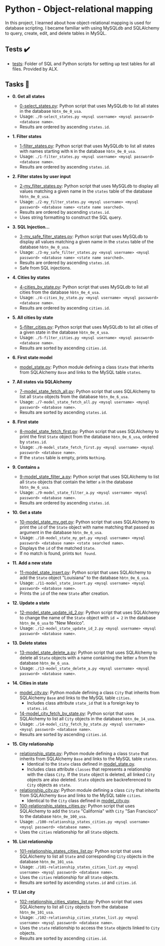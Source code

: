 # Python - Object-relational mapping

In this project, I learned about how object-relational mapping is used for
database scripting. I became familiar with using MySQLdb and SQLAlchemy to
query, create, edit, and delete tables in MySQL.

## Tests :heavy_check_mark:

* [tests](./tests): Folder of SQL and Python scripts for setting up test tables
for all files. Provided by ALX.

## Tasks :page_with_curl:

* **0. Get all states**
  * [0-select_states.py](./0-select_states.py): Python script that uses MySQLdb
  to list all states in the database `hbtn_0e_0_usa`.
  * Usage: `./0-select_states.py <mysql username> <mysql password>
  <database name>`.
  * Results are ordered by ascending `states.id`.

* **1. Filter states**
  * [1-filter_states.py](./1-filter_states.py): Python script that uses MySQLdb
  to list all states with names starting with `N` in the database `hbtn_0e_0_usa`.
  * Usage: `./1-filter_states.py <mysql username> <mysql password>
  <database name>`.
  * Results are ordered by ascending `states.id`.

* **2. Filter states by user input**
  * [2-my_filter_states.py](./2-my_filter_states.py): Python script that uses
  MySQLdb to display all values matching a given name in the `states` table of
  the database `hbtn_0e_0_usa`.
  * Usage: `./2-my_filter_states.py <mysql username> <mysql password>
  <database name> <state name searched>`.
  * Results are ordered by ascending `states.id`.
  * Uses string formatting to construct the SQL query.

* **3. SQL Injection...**
  * [3-my_safe_filter_states.py](./3-my_safe_filter_states.py): Python script
  that uses MySQLdb to display all values matching a given name in the `states`
  table of the database `hbtn_0e_0_usa`.
  * Usage: `./3-my_safe_filter_states.py <mysql username> <mysql password>
  <database name> <state name searched>`.
  * Results are ordered by ascending `states.id`.
  * Safe from SQL injections.

* **4. Cities by states**
  * [4-cities_by_state.py](./4-cities_by_state.py): Python script that uses
  MySQLdb to list all cities from the database `hbtn_0e_4_usa`.
  * Usage: `./4-cities_by_state.py <mysql username> <mysql password>
  <database name>`.
  * Results are ordered by ascending `cities.id`.

* **5. All cities by state**
  * [5-filter_cities.py](./5-filter_cities.py): Python script that uses MySQLdb
  to list all cities of a given state in the database `hbtn_0e_4_usa`.
  * Usage: `./5-filter_cities.py <mysql username> <mysql password>
  <database name>`.
  * Results are sorted by ascending `cities.id`.

* **6. First state model**
  * [model_state.py](./model_state.py): Python module defining a class `State`
  that inherits from SQLAlchemy `Base` and links to the MySQL table `states`.

* **7. All states via SQLAlchemy**
  * [7-model_state_fetch_all.py](./7-model_state_fetch_all.py): Python script
  that uses SQLAlchemy to list all `State` objects from the database
  `hbtn_0e_6_usa`.
  * Usage: `./7-model_state_fetch_all.py <mysql username> <mysql password>
  <database name>`.
  * Results are sorted by ascending `states.id`.

* **8. First state**
  * [8-model_state_fetch_first.py](./8-model_state_fetch_first.py): Python script
  that uses SQLAlchemy to print the first `State` object from the database
  `hbtn_0e_6_usa`, ordered by `states.id`.
  * Usage: `./8-model_state_fetch_first.py <mysql username> <mysql password>
  <database name>`.
  * If the `states` table is empty, prints `Nothing`.

* **9. Contains `a`**
  * [9-model_state_filter_a.py](./9-model_state_filter_a.py): Python script
  that uses SQLAlchemy to list all `State` objects that contain the letter `a`
  in the database `hbtn_0e_6_usa`.
  * Usage: `./9-model_state_filter_a.py <mysql username> <mysql password>
  <database name>`.
  * Results are ordered by ascending `states.id`.

* **10. Get a state**
  * [10-model_state_my_get.py](./10-model_state_my_get.py): Python script that
  uses SQLAlchemy to print the `id` of the `State` object with name matching that
  passed as argument in the database `hbtn_0e_6_usa`.
  * Usage: `./10-model_state_my_get.py <mysql username> <mysql password>
  <database name> <state searched name>`.
  * Displays the `id` of the matched `State`.
  * If no match is found, prints `Not found`.

* **11. Add a new state**
  * [11-model_state_insert.py](./11-model_state_insert.py): Python script that
  uses SQLAlchemy to add the `State` object "Louisiana" to the database
`hbtn_0e_6_usa`.
  * Usage: `./11-model_state_insert.py <mysql username> <mysql password>
  <database name>`.
  * Prints the `id` of the new `State` after creation.

* **12. Update a state**
  * [12-model_state_update_id_2.py](./12-model_state_update_id_2.py): Python
  script that uses SQLAlchemy to change the name of the `State` object with
  `id = 2` in the database `hbtn_0e_6_usa` to "New Mexico".
  * Usage: `./12-model_state_update_id_2.py <mysql username> <mysql password>
  <database name>`.

* **13. Delete states**
  * [13-model_state_delete_a.py](./13-model_state_delete_a.py): Python script
  that uses SQLAlchemy to delete all `State` objects with a name containing the
  letter `a` from the database `hbtn_0e_6_usa`.
  * Usage: `./13-model_state_delete_a.py <mysql username> <mysql password>
  <database name>`.

* **14. Cities in state**
  * [model_city.py](./model_city.py): Python module defining a class `City`
  that inherits from SQLAlchemy `Base` and links to the MySQL table `cities`.
    * Includes class attribute `state_id` that is a foreign key to
    `states.id`.
  * [14-model_city_fetch_by_state.py](./14-model_city_fetch_by_state.py):
  Python script that uses SQLAlchemy to list all `City` objects in the database
  `hbtn_0e_14_usa`.
  * Usage: `./14-model_city_fetch_by_state.py <mysql username> <mysql password>
  <database name>`.
  * Results are sorted by ascending `cities.id`.

* **15. City relationship**
  * [relationship_state.py](./relationship_state.py): Python module defining a
  class `State` that inherits from SQLAlchemy `Base` and links to the MySQL table
  `states`.
    * Identical to the `State` class defined in [model_state.py](./model_state.py).
    * Includes class attribute `classes` that represents a relationship with
    the class `City`. If the `State` object is deleted, all linked `City` objects
    are also deleted. `State` objects are backreferenced to `City` objects as
    `state`.
  * [relationship_city.py](./relationship_city.py): Python module defining a
  class `City` that inherits from SQLAlchemy `Base` and links to the MySQL table
  `cities`.
    * Identical to the `City` class defined in [model_city.py](./model_city.py).
  * [100-relationship_states_cities.py](./100-relationship_states_cities.py):
  Python script that uses SQLAlchemy to add the `State` "California" with `City`
  "San Francisco" to the database `hbtn_0e_100_usa`.
  * Usage: `./100-relationship_states_cities.py <mysql username>
  <mysql password> <database name>`.
  * Uses the `cities` relationship for all `State` objects.

* **16. List relationship**
  * [101-relationship_states_cities_list.py](./101-relationship_states_cities_list.py):
  Python script that uses SQLAlchemy to list all `State` and corresponding
  `City` objects in the database `hbtn_0e_101_usa`.
  * Usage: `./101-relationship_states_cities_list.py <mysql username>
  <mysql password> <database name>`.
  * Uses the `cities` relationship for all `State` objects.
  * Results are sorted by ascending `states.id` and `cities.id`.

* **17. List city**
  * [102-relationship_cities_states_list.py](./102-relationship_cities_states_list.py):
  Python script that uses SQLAlchemy to list all `City` objects from the database
  `hbtn_0e_101_usa`.
  * Usage: `./102-relationship_cities_states_list.py <mysql username>
  <mysql password> <database name>`.
  * Uses the `state` relationship to access the `State` objects linked to `City` objects.
  * Results are sorted by ascending `cities.id`.

